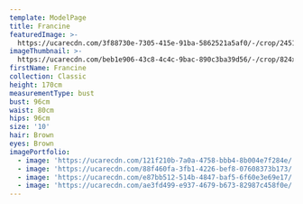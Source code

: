 ```yaml
---
template: ModelPage
title: Francine
featuredImage: >-
  https://ucarecdn.com/3f88730e-7305-415e-91ba-5862521a5af0/-/crop/2451x1310/0,7/-/preview/
imageThumbnail: >-
  https://ucarecdn.com/beb1e906-43c8-4c4c-9bac-890c3ba39d56/-/crop/824x1076/837,264/-/preview/
firstName: Francine
collection: Classic
height: 170cm
measurementType: bust
bust: 96cm
waist: 80cm
hips: 96cm
size: '10'
hair: Brown
eyes: Brown
imagePortfolio:
  - image: 'https://ucarecdn.com/121f210b-7a0a-4758-bbb4-8b004e7f284e/'
  - image: 'https://ucarecdn.com/88f460fa-3fb1-4226-bef8-07608373b173/'
  - image: 'https://ucarecdn.com/e87bb512-514b-4847-baf5-6f60e3e69e17/'
  - image: 'https://ucarecdn.com/ae3fd499-e937-4679-b673-82987c458f0e/'
---
```


